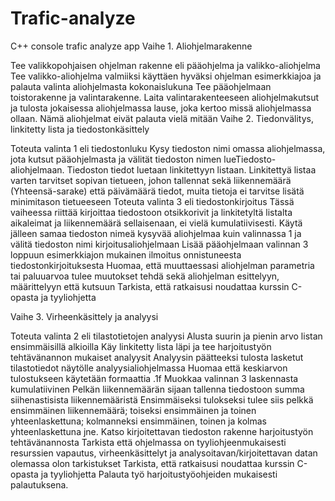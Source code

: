 # Trafic-analyze
C++ console trafic analyze app
Vaihe 1. Aliohjelmarakenne

Tee valikkopohjaisen ohjelman rakenne eli pääohjelma ja valikko-aliohjelma
Tee valikko-aliohjelma valmiiksi käyttäen hyväksi ohjelman esimerkkiajoa ja palauta valinta aliohjelmasta kokonaislukuna
Tee pääohjelmaan toistorakenne ja valintarakenne. Laita valintarakenteeseen aliohjelmakutsut ja tulosta jokaisessa aliohjelmassa lause, joka kertoo missä aliohjelmassa ollaan. Nämä aliohjelmat eivät palauta vielä mitään
Vaihe 2. Tiedonvälitys, linkitetty lista ja tiedostonkäsittely

Toteuta valinta 1 eli tiedostonluku
Kysy tiedoston nimi omassa aliohjelmassa, jota kutsut pääohjelmasta ja välität tiedoston nimen lueTiedosto-aliohjelmaan.
Tiedoston tiedot luetaan linkitettyyn listaan. Linkitettyä listaa varten tarvitset sopivan tietueen, johon tallennat sekä liikennemäärä (Yhteensä-sarake) että päivämäärä tiedot, muita tietoja ei tarvitse lisätä minimitason tietueeseen
Toteuta valinta 3 eli tiedostonkirjoitus
Tässä vaiheessa riittää kirjoittaa tiedostoon otsikkorivit ja linkitetyltä listalta aikaleimat ja liikennemäärä sellaisenaan, ei vielä kumulatiivisesti.
Käytä jälleen samaa tiedoston nimeä kysyvää aliohjelmaa kuin valinnassa 1 ja välitä tiedoston nimi kirjoitusaliohjelmaan
Lisää pääohjelmaan valinnan 3 loppuun esimerkkiajon mukainen ilmoitus onnistuneesta tiedostonkirjoituksesta
Huomaa, että muuttaessasi aliohjelman parametria tai paluuarvoa tulee muutokset tehdä sekä aliohjelman esittelyyn, määrittelyyn että kutsuun
Tarkista, että ratkaisusi noudattaa kurssin C-opasta ja tyyliohjetta

Vaihe 3. Virheenkäsittely ja analyysi

Toteuta valinta 2 eli tilastotietojen analyysi
Alusta suurin ja pienin arvo listan ensimmäisillä alkioilla
Käy linkitetty lista läpi ja tee harjoitustyön tehtävänannon mukaiset analyysit
Analyysin päätteeksi tulosta lasketut tilastotiedot näytölle analyysialiohjelmassa
Huomaa että keskiarvon tulostukseen käytetään formaattia .1f
Muokkaa valinnan 3 laskennasta kumulatiivinen
Pelkän liikennemäärän sijaan tallenna tiedostoon summa siihenastisista liikennemääristä
Ensimmäiseksi tulokseksi tulee siis pelkkä ensimmäinen liikennemäärä; toiseksi ensimmäinen ja toinen yhteenlaskettuna; kolmanneksi ensimmäinen, toinen ja kolmas yhteenlaskettuna jne.
Katso kirjoitettavan tiedoston rakenne harjoitustyön tehtävänannosta
Tarkista että ohjelmassa on tyyliohjeenmukaisesti resurssien vapautus, virheenkäsittelyt ja analysoitavan/kirjoitettavan datan olemassa olon tarkistukset
Tarkista, että ratkaisusi noudattaa kurssin C-opasta ja tyyliohjetta
Palauta työ harjoitustyöohjeiden mukaisesti palautuksena.
